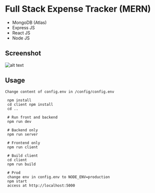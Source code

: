 
# Full Stack Expense Tracker (MERN)

- MongoDB (Atlas)
- Express JS
- React JS
- Node JS

## Screenshot
![alt text](https://github.com/muhammad-rz/fullstack-expense-tracker/blob/master/images/screenshot.png)


## Usage

```
Change content of config.env in /config/config.env
```

```
 npm install
 cd client npm install
 cd ..
 
 # Run front and backend
 npm run dev
 
 # Backend only
 npm run server
 
 # Frontend only
 npm run client
 
 # Build client
 cd client
 npm run build
 
 # Prod
 change env in config.env to NODE_ENV=production
 npm start
 access at http://localhost:5000
```
